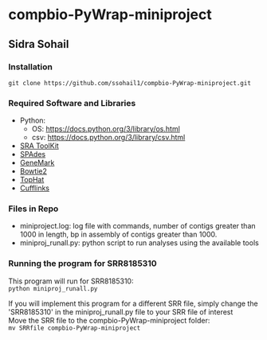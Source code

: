 # compbio-PyWrap-miniproject
## Sidra Sohail
### Installation
`git clone https://github.com/ssohail1/compbio-PyWrap-miniproject.git`

### Required Software and Libraries
- Python: 
    - OS: https://docs.python.org/3/library/os.html
    - csv: https://docs.python.org/3/library/csv.html
- [SRA ToolKit](https://github.com/ncbi/sra-tools/wiki/01.-Downloading-SRA-Toolkit)
- [SPAdes](https://github.com/ablab/spades)
- [GeneMark](http://exon.gatech.edu/GeneMark/license_download.cgi)
- [Bowtie2](https://ccb.jhu.edu/software/tophat/manual.shtml)
- [TopHat](http://ccb.jhu.edu/software/tophat/index.shtml)
- [Cufflinks](http://cole-trapnell-lab.github.io/cufflinks/)

### Files in Repo
- miniproject.log: log file with commands, number of contigs greater than 1000 in length, bp in assembly of contigs greater than 1000.
- miniproj_runall.py: python script to run analyses using the available tools

### Running the program for SRR8185310
This program will run for SRR8185310:  
`python miniproj_runall.py`  


If you will implement this program for a different SRR file, simply change the 'SRR8185310' in the miniproj_runall.py file to your SRR file of interest  
Move the SRR file to the compbio-PyWrap-miniproject folder:  
`mv SRRfile compbio-PyWrap-miniproject`

